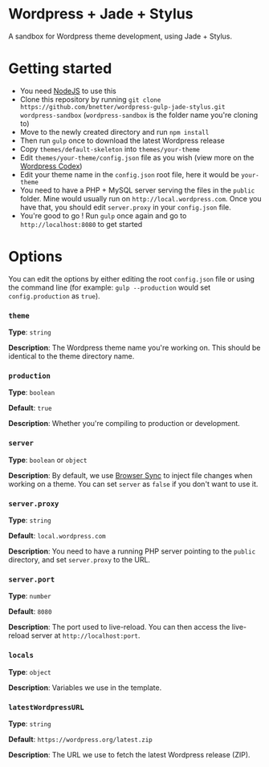 # Wordpress + Jade + Stylus
A sandbox for Wordpress theme development, using Jade + Stylus.

# Getting started
+ You need [NodeJS](https://nodejs.org/) to use this
+ Clone this repository by running `git clone https://github.com/bnetter/wordpress-gulp-jade-stylus.git wordpress-sandbox` (`wordpress-sandbox` is the folder name you're cloning to)
+ Move to the newly created directory and run `npm install`
+ Then run `gulp` once to download the latest Wordpress release
+ Copy `themes/default-skeleton` into `themes/your-theme`
+ Edit `themes/your-theme/config.json` file as you wish (view more on the [Wordpress Codex](https://codex.wordpress.org/File_Header))
+ Edit your theme name in the `config.json` root file, here it would be `your-theme`
+ You need to have a PHP + MySQL server serving the files in the `public` folder. Mine would usually run on `http://local.wordpress.com`. Once you have that, you should edit `server.proxy` in your `config.json` file.
+ You're good to go ! Run `gulp` once again and go to `http://localhost:8080` to get started

# Options
You can edit the options by either editing the root `config.json` file or using the command line (for example: `gulp --production` would set `config.production` as `true`).

### `theme`
**Type**: `string`

**Description**: The Wordpress theme name you're working on. This should be identical to the theme directory name.

### `production`
**Type**: `boolean`

**Default**: `true`

**Description**: Whether you're compiling to production or development.

### `server`
**Type**: `boolean` or `object`

**Description**: By default, we use [Browser Sync](http://www.browsersync.io/) to inject file changes when working on a theme. You can set `server` as `false` if you don't want to use it.

### `server.proxy`
**Type**: `string`

**Default**: `local.wordpress.com`

**Description**: You need to have a running PHP server pointing to the `public` directory, and set `server.proxy` to the URL.

### `server.port`
**Type**: `number`

**Default**: `8080`

**Description**: The port used to live-reload. You can then access the live-reload server at `http://localhost:port`.

### `locals`
**Type**: `object`

**Description**: Variables we use in the template.

### `latestWordpressURL`
**Type**: `string`

**Default**: `https://wordpress.org/latest.zip`

**Description**: The URL we use to fetch the latest Wordpress release (ZIP).
